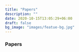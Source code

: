```yaml
---
title: "Papers"
description: ""
date: 2020-10-15T13:05:29+06:00
draft: false
bg_image: "images/featue-bg.jpg"
---
```


### Papers
